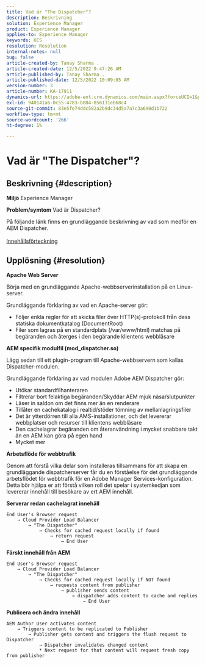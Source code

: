```yaml
---
title: Vad är "The Dispatcher"?
description: Beskrivning
solution: Experience Manager
product: Experience Manager
applies-to: Experience Manager
keywords: KCS
resolution: Resolution
internal-notes: null
bug: false
article-created-by: Tanay Sharma .
article-created-date: 12/5/2022 9:47:26 AM
article-published-by: Tanay Sharma .
article-published-date: 12/5/2022 10:09:05 AM
version-number: 3
article-number: KA-17911
dynamics-url: https://adobe-ent.crm.dynamics.com/main.aspx?forceUCI=1&pagetype=entityrecord&etn=knowledgearticle&id=a57eedce-8174-ed11-81aa-6045bd006239
exl-id: 940141a6-0c55-4783-b084-856131eb68c4
source-git-commit: 83e5fe74ddc582a2b9dc34d5a7a7c3a690d1b722
workflow-type: tm+mt
source-wordcount: '266'
ht-degree: 1%

---
```


# Vad är &quot;The Dispatcher&quot;?

## Beskrivning {#description}

<b>Miljö</b>
Experience Manager


<b>Problem/symtom</b>
Vad är Dispatcher?

På följande länk finns en grundläggande beskrivning av vad som medför en AEM Dispatcher.
<br> <br>[Innehållsförteckning](https://experienceleague.adobe.com/docs/experience-cloud-kcs/kbarticles/KA-17490.html)

## Upplösning {#resolution}


<b>Apache Web Server</b>

Börja med en grundläggande Apache-webbserverinstallation på en Linux-server.

Grundläggande förklaring av vad en Apache-server gör:

- Följer enkla regler för att skicka filer över HTTP(s)-protokoll från dess statiska dokumentkatalog (DocumentRoot)
- Filer som lagras på en standardplats (/var/www/html) matchas på begäranden och återges i den begärande klientens webbläsare




<b>AEM specifik modulfil (mod_dispatcher.so)</b>

Lägg sedan till ett plugin-program till Apache-webbservern som kallas Dispatcher-modulen.

Grundläggande förklaring av vad modulen Adobe AEM Dispatcher gör:

- Utökar standardfilhanteraren
- Filtrerar bort felaktiga begäranden/Skyddar AEM mjuk näsa/slutpunkter
- Läser in saldon om det finns mer än en renderare
- Tillåter en cachekatalog i realtid/stöder tömning av mellanlagringsfiler
- Det är ytterdörren till alla AMS-installationer, och det levererar webbplatser och resurser till klientens webbläsare
- Den cachelagrar begäranden om återanvändning i mycket snabbare takt än en AEM kan göra på egen hand
- Mycket mer




<b>Arbetsflöde för webbtrafik</b>

Genom att förstå vilka delar som installeras tillsammans för att skapa en grundläggande dispatcherserver får du en förståelse för det grundläggande arbetsflödet för webbtrafik för en Adobe Manager Services-konfiguration.
Detta bör hjälpa er att förstå vilken roll det spelar i systemkedjan som levererar innehåll till besökare av ert AEM innehåll.

<b>Serverar redan cachelagrat innehåll</b>


```
End User's Browser request 
    → Cloud Provider Load Balancer 
        → "The Dispatcher" 
            → Checks for cached request locally if found 
                → return request 
                    → End User
```


<b>Färskt innehåll från AEM</b>


```
End User's Browser request 
    → Cloud Provider Load Balancer 
        → "The Dispatcher" 
            → Checks for cached request locally if NOT found 
                → requests content from publisher 
                    → publisher sends content 
                        → dispatcher adds content to cache and replies 
                            → End User
```


<b>Publicera och ändra innehåll</b>


```
AEM Author User activates content 
    → Triggers content to be replicated to Publisher 
        → Publisher gets content and triggers the flush request to Dispatcher 
            → Dispatcher invalidates changed content 
            * Next request for that content will request fresh copy from publisher
```
